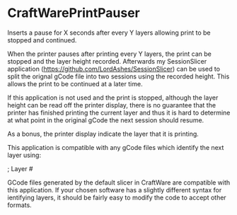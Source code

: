 # CraftWarePrintPauser

Inserts a pause for X seconds after every Y layers allowing print to be stopped and continued.

When the printer pauses after printing every Y layers, the print can be stopped and the layer height recorded.
Afterwards my SessionSlicer application (https://github.com/LordAshes/SessionSlicer) can be used to split the
orignal gCode file into two sessions using the recorded height. This allows the print to be continued at a later
time.

If this application is not used and the print is stopped, although the layer height can be read off the printer
display, there is no guarantee that the printer has finished printing the current layer and thus it is hard to
determine at what point in the original gCode the next session should resume.

As a bonus, the printer display indicate the layer that it is printing.

This application is compatible with any gCode files which identify the next layer using:

; Layer #

GCode files generated by the default slicer in CraftWare are compatible with this application. If your chosen
software has a slightly different syntax for ientifying layers, it should be fairly easy to modify the code to
accept other formats.

